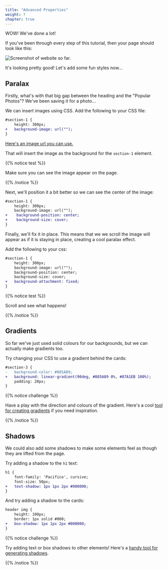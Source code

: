 ```yaml
---
title: "Advanced Properties"
weight: 7
chapter: true
---
```


WOW! We've done a lot!

If you've been through every step of this tutorial, then your page should look like this:

![Screenshot of website so far.](../../images/animals_borders.png)

It's looking pretty good!
Let's add some fun styles now...


## Paralax

Firstly, what's with that big gap between the heading and the "Popular Photos"?
We've been saving it for a photo...

We can insert images using CSS.
Add the following to your CSS file:

```diff
#section-1 {
	height: 300px;
+	background-image: url("");
}
```

[Here\'s an image url you can use.](https://images.unsplash.com/photo-1518709594023-6eab9bab7b23?ixlib=rb-1.2.1&ixid=MnwxMjA3fDB8MHxwaG90by1wYWdlfHx8fGVufDB8fHx8&auto=format&fit=crop&w=1025&q=80)

That will insert the image as the background for the `section-1` element.

{{% notice test %}}

Make sure you can see the image appear on the page.

{{% /notice %}}

Next, we'll position it a bit better so we can see the center of the image:

```diff
#section-1 {
	height: 300px;
	background-image: url("");
+    background-position: center;
+    background-size: cover;
}
```

Finally, we'll fix it in place.
This means that we we scroll the image will appear as if it is staying in place, creating a cool paralax effect.

Add the following to your css:

```diff
#section-1 {
	height: 300px;
	background-image: url("");
    background-position: center;
    background-size: cover;
+	background-attachment: fixed;
}
```

{{% notice test %}}

Scroll and see what happens!

{{% /notice %}}


## Gradients

So far we've just used solid colours for our backgrounds, but we can actually make gradients too.

Try changing your CSS to use a gradient behind the cards:

```diff
#section-3 {
- 	background-color: #885A89;
+	background: linear-gradient(90deg, #885A89 0%, #87A1EB 100%);
	padding: 20px;
}
```

{{% notice challenge %}}

Have a play with the direction and colours of the gradient.
Here's a cool [tool for creating gradients](https://cssgradient.io/) if you need inspiration.

{{% /notice %}}

## Shadows

We could also add some shadows to make some elements feel as though they are lifted from the page.

Try adding a shadow to the `h1` text:

```diff
h1 {
	font-family: 'Pacifico', cursive;
	font-size: 50px;
+	text-shadow: 1px 1px 2px #000000;
}
```

And try adding a shadow to the cards:

```diff
header img {
	height: 100px;
	border: 1px solid #000;
+	box-shadow: 1px 1px 2px #000000;
}
```

{{% notice challenge %}}

Try adding text or box shadows to other elements!
Here's a [handy tool for generating shadows](https://webcode.tools/generators/css/box-shadow).

{{% /notice %}}
